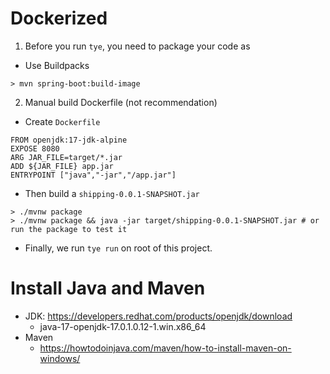 # Dockerized

1. Before you run `tye`, you need to package your code as 

  - Use Buildpacks

```
> mvn spring-boot:build-image
```

2. Manual build Dockerfile (not recommendation)

  - Create `Dockerfile`

```
FROM openjdk:17-jdk-alpine
EXPOSE 8080
ARG JAR_FILE=target/*.jar
ADD ${JAR_FILE} app.jar
ENTRYPOINT ["java","-jar","/app.jar"]
```

  - Then build a `shipping-0.0.1-SNAPSHOT.jar`

```
> ./mvnw package
> ./mvnw package && java -jar target/shipping-0.0.1-SNAPSHOT.jar # or run the package to test it
```

  - Finally, we run `tye run` on root of this project.

# Install Java and Maven

- JDK: https://developers.redhat.com/products/openjdk/download
  - java-17-openjdk-17.0.1.0.12-1.win.x86_64
- Maven
  - https://howtodoinjava.com/maven/how-to-install-maven-on-windows/